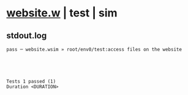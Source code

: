 # [website.w](../../../../../../examples/tests/sdk_tests/website/website.w) | test | sim

## stdout.log
```log
pass ─ website.wsim » root/env0/test:access files on the website
 




Tests 1 passed (1) 
Duration <DURATION>

```

